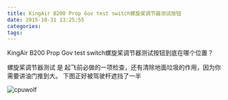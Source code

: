 ```yaml
---
title: KingAir B200 Prop Gov test switch螺旋桨调节器测试按钮
date: 2015-10-31 13:25:55
categories:
tags:
---
```


KingAir B200 Prop Gov test switch螺旋桨调节器测试按钮到底在哪个位置？

螺旋桨调节器测试 是 起飞前必做的一项检查，还有清除地面垃圾的作用，因为你需要讲油门推到大。
下图正好被驾驶杆遮挡了一半

![cpuwolf](/images/data/attachment/201510/31/212330u2w5jnnczobnu2bu.jpg)



